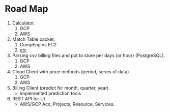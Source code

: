 # Road Map

1. Calculator.
    1. GCP
    1. AWS
1. Match Table packet.
    1. CompEng vs EC2
    1. [etc](https://cloud.google.com/free/docs/map-aws-google-cloud-platform)
1. Parsing csv billing files and put to store per days (or hour) (PostgreSQL).
    1. GCP
    1. AWS
1. Cloud Client with price methods (period, series of data)
    1. GCP
    1. AWS
1. Billing Client (predict for month, quarter, year)
    * implemented prediction tools
1. REST API for UI
    * AWS/GCP Acc, Projects, Resource, Services.
